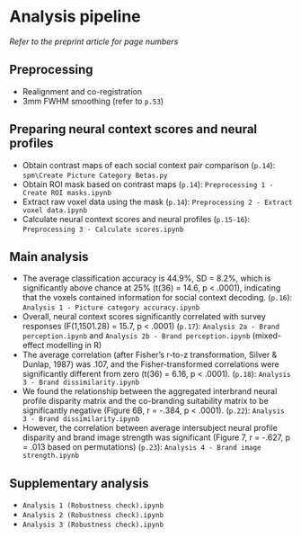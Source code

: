 
# Analysis pipeline

_Refer to the preprint article for page numbers_

## Preprocessing

- Realignment and co-registration
- 3mm FWHM smoothing (refer to `p.53`)

## Preparing neural context scores and neural profiles

- Obtain contrast maps of each social context pair comparison (`p.14`): `spm\Create Picture Category Betas.py`
- Obtain ROI mask based on contrast maps (`p.14`): `Preprocessing 1 - Create ROI masks.ipynb`
- Extract raw voxel data using the mask (`p.14`): `Preprocessing 2 - Extract voxel data.ipynb`
- Calculate neural context scores and neural profiles (`p.15-16`): `Preprocessing 3 - Calculate scores.ipynb`

## Main analysis

- The average classification accuracy is 44.9%, SD = 8.2%, which is significantly above chance at 25% (t(36) = 14.6, p < .0001), indicating that the voxels contained information for social context decoding. (`p.16`): `Analysis 1 - Picture category accuracy.ipynb`
- Overall, neural context scores significantly correlated with survey responses (F(1,1501.28) = 15.7, p < .0001) (`p.17`): `Analysis 2a - Brand perception.ipynb` and `Analysis 2b - Brand perception.ipynb` (mixed-effect modelling in R)
- The average correlation (after Fisher’s r-to-z transformation, Silver & Dunlap, 1987) was .107, and the Fisher-transformed correlations were significantly different from zero (t(36) = 6.16, p < .0001). (`p.18`): `Analysis 3 - Brand dissimilarity.ipynb`
- We found the relationship between the aggregated interbrand neural profile disparity matrix and the co-branding suitability matrix to be significantly negative (Figure 6B, r = -.384, p < .0001). (`p.22`): `Analysis 3 - Brand dissimilarity.ipynb`
- However, the correlation between average intersubject neural profile disparity and brand image strength was significant (Figure 7, r = -.627, p = .013 based on permutations) (`p.23`): `Analysis 4 - Brand image strength.ipynb`

## Supplementary analysis

- `Analysis 1 (Robustness check).ipynb`
- `Analysis 2 (Robustness check).ipynb`
- `Analysis 3 (Robustness check).ipynb`
